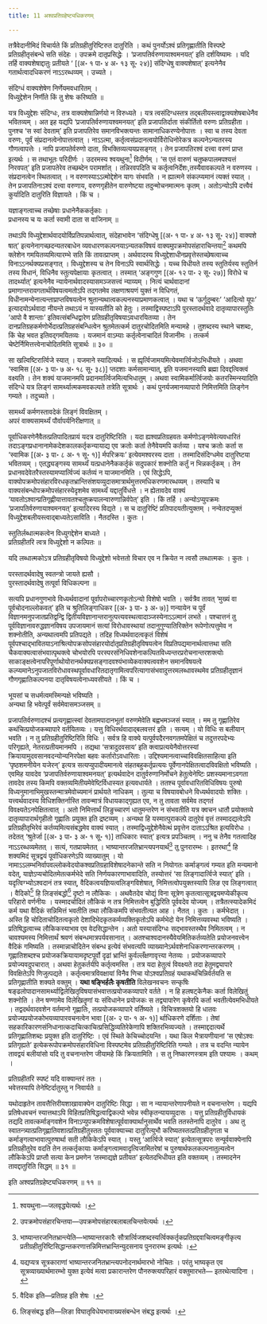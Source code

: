 ```yaml
---
title: 11 अश्वप्रतिग्रहेष्ट्यधिकरणम्

---
```

तत्रैवेदानीमिदं विचार्यते किं प्रतिग्रहीतुरिष्टिरुत दातुरिति । कथं पुनर्योऽश्वं प्रतिगृह्णातीति विस्पष्टे प्रतिग्रहीतृसंबन्धे सति संदेहः । उपक्रमे दातृप्रसिद्धेः । ‘प्रजापतिर्वरुणायाश्वमनयत्’ इति दर्शयिष्यामः । यदि तर्हि वाक्यशेषाद्दातुः प्रतीयते ‘ \[(अ॰ १ पा॰ ४ अ॰ १३ सू॰ २४)\] संदिग्धेषु वाक्यशेषात्’ इत्यनेनैव गतार्थत्वादधिकरणं नाऽऽरब्धव्यम् । उच्यते ।

संदिग्धं वाक्यशेषेण निर्णेयमवधारितम् ।  
विध्युद्देशेन निर्णीते किं तु शेषः करिष्यति ॥  


यत्र विध्युद्देशः संदिग्धः, तत्र वाक्यशेषान्निर्णयो न विरुध्यते । यत्र त्वसंदिग्धस्तत्र तद्बलीयस्त्वाद्वाक्यशेषबाधेनैव भवितव्यम् । अत इह यद्यपि ‘प्रजापतिर्वरुणायश्वमनयत्’ इति प्रजापतिर्दाता संकीर्तितो वरुणः प्रतिग्रहीता । पुनश्च ‘स स्वां देवताम्’ इति प्रजापतिरेव समानविभक्त्यन्तः सामानाधिकरण्येनोपात्तः । स्वा च तस्य देवता वरुणः, पूर्वं संप्रदानत्वेनोपात्तत्वात् । नाऽऽत्मा, कर्तृत्वसंप्रदानत्वयोर्विरोधिनोरेकत्र कल्पनेऽन्यतरस्य गौणत्वापत्तेः । नापि प्रजापतेर्वरुणो दाता, विभक्तिव्यत्ययप्रसङ्गत् । तेन प्रजापतिरश्वं दत्त्वा वरुणं प्राप्त इत्यर्थः । स तथाभूतः परिदीर्णः । उदरमस्य श्वयथुना[^1] विदीर्णम् । ‘स एतं वारुणं चतुष्कपालमपश्यत्तं निरवपत्’ इति प्रजापतेरेव तच्छब्देन परामर्शात् । तन्निरवपदिति च कर्तृत्वनिर्देशः,तस्यैवावकल्पते न वरुणस्य । संप्रदानत्वेन स्थितत्वात् । न वरुणस्याऽऽत्मोद्देशेन यागः संभवति । न ह्यात्मने संकल्प्यमानं त्यक्तं स्यात् । तेन प्रजापतिनाऽश्वं दत्त्वा वरुणाय, वरुणगृहीतेन वारुणेष्टया तदुन्मोचनमात्मनः कृतम् । अतोऽन्योऽपि दत्त्वैवं कुर्यादिति दातुरिति विज्ञायते । किं च ।

[^1]: श्वयथुनाः—जलवृद्ध्येत्यर्थः ।


यज्ञाङ्गत्वाच्च तच्छेषाः प्रधानेनैककर्तृकाः ।  
प्रधानस्य च यः कर्ता स्वामी दाता स वाजिनाम् ॥  


तथाऽपि विध्युद्देशार्थवादयोर्विप्रतिपन्नार्थत्वात्, संदेहाभावेन ‘संदिग्धेषु \[(अ॰ १ पा॰ ४ अ॰ १३ सू॰ २४)\]  वाक्यशे षात्’ इत्यनेनागच्छदन्यतरबाधेन व्यवधारणकल्पनयाऽन्यतकविषयं वाक्यमुपक्रमोपसंहाराचिन्तया[^2] कथमपि क्लेशेन गमयितव्यमित्यारम्भे सति किं तावत्प्राप्तम् । अर्थवादस्य विध्युद्देशाधीनप्रवृत्तेस्तच्छेषत्वाच्च विनाऽऽनर्थक्यप्रसङ्गात् । विध्युद्देशस्य च तेन विनाऽपि स्वार्थसिद्धेः । यच्च विधीयते तस्य स्तुतिर्यस्य स्तुतिर्न तस्य विधानं, विधिनैव स्तुत्यपेक्षायाः कृतत्वात् । तस्मात् ‘अङ्गगुण \[(अ॰ १२ पा॰ २ सू॰ २७)\] विरोधे च तादर्थ्यात्’ इत्यनेनैव न्यायेनार्थवादस्यासमञ्जसत्त्वं न्याय्यम् । नित्यं चार्थवादानां प्रमाणान्तरावगतार्थविषयत्वमतोऽपि तद्गतमेव लक्षणाश्रयणं युक्तं न विधिगतं, विधीनामन्येनात्यन्ताप्राप्तविषयत्वेन श्रुतान्यथात्वकल्पनस्याप्रमाणकत्वात् । यथा च ‘ऊर्गुदुम्बरः’ ‘आदित्यो यूपः’ इत्यादयोऽर्थवादा नीयन्ते तथाऽयं न यास्यतीति को हेतुः । तस्माद्विस्पष्टाऽपि पुरस्तादर्थवादे दातृव्यापारस्तुतिः ‘आपो वै शान्ताः’ इतिवत्संबन्धिद्वारेण प्रतिग्रहीतृविषयाऽवधारयितव्या । तेन दानप्रतिग्रहकर्मणोर्भेदात्प्रतिग्रहसंबन्धित्वेन श्रुतमेतत्कर्म दातुरचोदितमिति मन्यामहे । तुशब्दस्य स्थाने चशब्दः, किं चेह भवत इतिवद्गमयितव्यः । यजमानं वाऽम्याः कर्तृत्वेनाचादितं विजानीमः । तत्कर्म चेष्टेर्निमित्तत्त्वेनाचोदितमिति सूत्रार्थः ॥ ३० ॥

[^2]: उपक्रमोपसंहारचिन्तया—उपक्रमोपसंहारबलाबलचिन्तयेत्यर्थः ।


सा खल्विष्टिरार्त्विजे स्यात् । यजमाने स्यादित्यर्थः । स ह्यृर्त्विजामयमित्येवमार्त्विजोऽभिधीयते । अथवा ‘स्वामिस \[(अ॰ ३ पा॰ ७ अ॰ १८ सू॰ ३८)\] प्तदशाः कर्मसामान्यात्, इति यजमानस्यापि ब्रह्मा दिवद्दत्विक्त्वं वक्ष्यति । तेन शक्यं याजमानमपि प्रदानमार्त्विजमित्यभिधातुम् । अथवा स्वामिकर्मार्त्विजयोः कतरस्मिन्स्यादिति संदिग्धे यत्र लिङ्गं सामर्थ्यात्मकमवकल्पते तत्रेति सूत्रार्थः । कथं पुनर्यजमानव्यापारो निमित्तमिति लिङ्गेन गम्यते । तदुच्यते ।

सामर्थ्यं कर्मणस्तावदेकं लिङ्गं विवक्षितम् ।  
अपरं वाक्यसामर्थ्यं पौर्वापर्यनिरीक्षणात् ॥  


पूर्वाधिकरणेनैवैतत्प्रतिपादितप्रायं यदत्र दातुरिष्टिरिति । यदा ह्यश्वप्रतिग्रहवतः कर्मणोऽङ्गमेवेत्यवधारितं तदाऽङ्गप्रधानानामेकदेशकालकर्तृकन्यायाद्य एव क्रतोः कर्ता तेनैवेयमपि कर्तव्या । यश्च क्रतोः कर्ता स ‘स्वामिक \[(अ॰ ३ पा॰ ८ अ॰ १ सू॰ १)\] र्मपरिक्रयः’ इत्येवमश्वरस्य दाता । तस्मादिसंदिग्धमेव दातुरिष्टया भवितव्यम् । एतद्ध्यङ्गस्य सामर्थ्यं यत्प्रधानेनैककर्तृकं सदुपकारं शक्नोति कर्तुं न भिन्नकर्तृकम् । तेन प्रधानवदेवेतरैस्तस्यामप्यार्त्विज्यं कर्तव्यं न याजमानमिति । एवं सिद्धेऽपि, वाक्योपक्रमोपसंहारविरधकृतभ्रान्तिसंशयव्युदासमात्रार्थमुत्तरमधिकरणमारब्धव्यम् । तस्यापि च वाक्यसंबन्धोपक्रमोपसंहारस्येदृशमेव सामर्थ्यं यद्दातुर्विधत्ते । न ह्येतावदेव वाक्यं ‘यावतोऽश्वान्प्रतिगृह्णीयात्तावतश्चतुष्क्रपालन्वारुणान्निर्वपेत्’ इति । किं तर्हि । अन्योऽप्युपक्रमः ‘प्रजापतिर्वरुणायाश्वमनयत्’ इत्यादिरस्य विद्यते । स च दातुरिष्टिं प्रतिपादयतीत्युक्तम् । नन्वेतदप्युक्तं विध्युद्देशबलीयस्त्वाद्बाध्यतेऽसाविति । नैतदस्ति । कुतः ।

स्तुतिर्लब्धात्मकत्वेन विध्युगद्देशेन बाध्यते ।  
प्रतिग्रहीतरि त्वत्र विध्युद्देशो न कल्पितः ॥  


यदि लब्धात्मकोऽत्र प्रतिग्रहीतृविषयो विध्युद्देशो भवेत्ततो विचार एव न क्रियेत न त्वसौ लब्धात्मकः । कुतः ।

परस्तादर्थवादेषु स्वतन्त्रो जायते ह्यसौ ।  
पुरस्तादर्थवादेषु तत्पूर्वा विधिकल्पना ॥  


सत्यपि प्रधानगुणभावे विध्यर्थवादानां पूर्वापरोच्चारणकृतोऽन्यो विशेषो भवति । सर्वत्रैव तावत् ‘मुख्यं वा पूर्वचोदनाल्लोकवत्’ इति च श्रुतिलिङ्गाधिकर \[(अ॰ ३ पा॰ ३ अ॰ ७)\] णन्यायेन च पूर्वं विज्ञानमनुपजातप्रतिद्वन्द्वि द्वितीयविज्ञानान्तरानुत्पत्त्यवस्थत्वादाञ्जस्येनाऽऽत्मानं लभते । पश्चात्तनं तु पूर्वविज्ञानावरुद्धज्ञानविषय उपजायमानं सत्यां विरोधावस्थायां तदानुगुण्यातिरिक्तेन रूपेणोत्पत्तुमेव न शक्नोतीति, अन्यथात्वमपि प्रतिपद्यते । तदिह विध्यर्थवादत्वकृतं विशेषं पूर्वपश्चाद्भावितयाऽनाश्रित्योपक्रसोपसंहारयोर्दातृप्रतिग्रहीतृविषयत्वेन विप्रतिपद्यमानार्थत्वात्तथा सति चैकवाक्यत्वासंभवात्पृथक्त्वे चोभयोरपि परस्परसंनिधिवशेनाकल्पितविध्यन्तरप्ररोचनान्तरशक्त्योः साकाङ्क्षत्वेनापरिपूर्णाथोयोरानर्थक्यप्रसङ्गादवश्यंभाव्येकवाक्यत्ववशेन समानविषयत्वे कल्प्यमानेऽनुपजातविरोधावस्थपूर्वावधारितदातृगामित्वपरित्यागासंभवादुत्तरमलब्धावस्थमेव प्रतिग्रहीतृज्ञानं गौणगृह्णातिकल्पनया दातृविषयत्वेनाध्यवसीयते । किं च ।

भूयसां च सधर्मत्वमस्मिन्पक्षे भविष्यति ।  
अन्यथा हि भवेत्पूर्वं सर्वमेवासमञ्जसम् ॥  


प्रजापतिर्वरुणादश्चं प्रत्यगृह्णात्स्वां देवतामपादानभूतां वरुणमेवेति बह्वभमञ्जसं स्यात् । मम तु गृह्णातिरेव कथंचित्प्रयोजकब्यापारे वर्तयितव्यः । यत्तु विधिरर्थवादाद्बलवत्तरं इति । सत्यम् । यो विधिः स बलीयान् भवति । न तु प्रतिग्रहीतुरिष्टिरिति विधिः । सर्वत्र हि वाक्ये यत्पूर्वपदैरनवगतमपेक्षितं च तदुत्तरपदेभ्यः परिगृह्यते, नेतरत्प्रतीयमानमपि । तद्यथा ‘सत्रादुदवसाय’ इति क्त्वाप्रत्ययेनैवोत्तरस्यां क्रियायामुदवसानवदन्योन्यनिरपेक्षा बहवः कर्तारोऽवधारिताः । उद्दिश्यमानत्वाच्चाविवक्षितसाहित्या इति ‘पृष्ठशमनीयेन यजेरन्’ इत्यत्र सत्यप्युपादीयमानत्वे संहतबहुकर्तृप्रत्ययः पूर्वेणानपेक्षितत्वादविवक्षितो भविष्यति । एवमिह यावदेव ‘प्रजापतिर्वरुणायाश्वमनयत्’ इत्यर्थवादेन दातुर्वरुणानिर्मोचने हेतुत्वेनेष्टिः प्रशस्यमानाऽवगता तावदेव तस्य किमपि वक्तव्यमितीयमेवेष्टिर्विधास्यत इत्यवधार्यते । ततश्च पूर्वावधारितविधिविषयः पुरुषो विध्यनुमानाभिमुखस्तन्मात्रमेवोच्यमानं प्रार्थयते नाधिकम् । तुल्या च विषयावबोधने विध्यर्थवादयोः शक्तिः । यत्त्वर्थवादस्य विधिशक्तिर्नास्ति तावन्मात्रं विधायकाद्गृह्यत एव, न तु तावता सर्वमेव तद्गतं विवक्ष्यतेऽनपेक्षितत्वात् । अतो निमित्तार्थं लिङुच्चारणं धातुमन्तरेण न संभवतीति यत्र क्वचन धातौ प्रयोक्तव्ये दातृव्यापारार्थगृहीतो गृह्णातिः प्रयुक्त इति द्रष्टव्यम् । अन्यथा हि यस्मात्पुराकल्पे दातुरेवं वृत्तं तस्मादद्यत्वेऽपि प्रतिग्रहीतृभिरेवं कर्तव्यमित्यसंबद्धमेव वाक्यं स्यात् । तस्माद्विध्युद्देशेनैवेत्थं प्रवृत्तेन दाताऽऽश्रित इत्यविरोधः । तदेतत् ‘श्रुतेर्जा \[(अ॰ ३ पा॰ ३ अ॰ १ सू॰ १)\] ताधिकारः स्यात्’ इत्यत्र प्रपञ्चितम् । ननु च तेनैव गतत्वादिह नाऽऽरब्धव्यमेतत् । सत्यं, गतप्रायमेतत् । भाष्यान्तरजतिभ्रान्त्यपनयार्थं[^3] तु पुनरारम्भः । इतरथा[^4] हि शक्यमिदं सूत्रद्वयं पूर्वाधिकरणेऽपि व्याख्यातुम् । यो नामाऽऽलम्भनिर्वापवल्लोकवेदयोकश्वप्रतिग्रहाविशेषादनेकान्ते सति न नियोगतः कर्माङ्गत्वं गम्यत इति मन्यमानो वदेत्, याज्ञेऽप्यचोदितमेतत्कर्मभेदे सति निर्णयकारणाभावादिति, तस्योत्तरं ‘सा लिङ्गादार्त्विजे स्यात्’ इति । यदृत्विग्भ्योऽश्वदानं तत्र स्यात्, वैदिकत्वयज्ञियत्वलिङ्गविशेषात्, निमित्तत्वोपयुक्तस्यापि लिङ एव लिङ्गत्वात् । वैदिको[^5] हि लिङ्संबद्धो[^6] दृष्टो न लौकिकः । अथवैतदेव चोद्यं विना सूत्रेण कृतत्वात्सूत्रद्वयमप्येकीकृत्य परिहारो वर्णनीयः । यस्मादचोदितं लौकिकं न तत्र निमित्तत्वेन बुद्धिरिति पूर्ववदेव योज्यम् । तत्रैतत्स्यादेकमिदं कर्म यथा वैदिकं सन्निमित्तं भवतीति तथा लौकिकमपि संभवतीत्यत आह । नैतत् । कुतः । कर्मभेदात् । अस्ति हि चोदिताचोदितत्वकृतो देशादिभेदकृतकर्मव्यक्तिकृतोऽपि कर्मभेदो येन निमित्तव्यवस्था भविष्यति । प्रतिषिद्धत्वाच्च लौकिकस्याभाव एव वेदसिद्धान्तेन । अतो यस्यासंदिग्धः सद्भावस्तस्थैव निमितत्वम् । न चावश्यमस्य निमित्तार्थं श्रवणं संबन्धमात्रपर्यवसानात् । अतश्चाश्वदानस्यैवेयमितिकर्तव्यतेति प्रयोजनवत्त्वेन वैदिकं गमिष्यति । तस्मान्नाचोदितेन संबन्ध इत्येवं संभवत्यपि व्याख्यानेऽर्थवशेनाधिकरणान्तरकरणम् । गृह्णातिशब्दश्च प्रयोजकक्रियायामदृष्टपूर्वो दृढां भ्रान्तिं कुर्वल्लँक्षणावृत्त्या नेतव्यः । प्रयोजकव्यापारे प्रयोज्यवदुपचारात् । अथवा हेतुकर्तर्यपि कर्तृत्वमस्ति । तत्र यदा हेतुत्वं विवक्ष्यते तदा हेतुमद्व्यापारे विवक्षितेऽपि णिजुत्पद्यते । कर्तृत्वमात्रविवक्षायां विनैव णिचा योऽश्वप्रतिग्रहं यथाकथंचिन्निर्वर्तयति स प्रतिगृह्णातीति शक्यते वक्तुम् । **यथा षङ्भिर्हलैः कृषतीति** विलेखनवचनः सन्कृषिः षङ्ढलोपादानसामर्थ्याद्विलेखितृविषयासंभवात्तत्प्रयोजकव्यापारे वर्तते । न हि हलषट्केनैकः कर्ता विलेखितुं शक्नोति । तेन षण्णामेव विलेखितॄणां यः संविधानेन प्रयोजकः स तद्व्यापारेण कृषेरपि कर्ता भवतीत्येवमभिधीयते । तद्वदर्थवादवशेन वर्तमानो गृह्णातिः, तत्प्रयोजकव्यापारे वर्तिष्यते । विचित्रशक्तयो हि धातवः प्रयोज्यप्रयोजकोभयव्यापारवचनत्वेन भावा \[(अ॰ २ पा॰ १ अ॰ १)\] र्थाधिकरणे दर्शिताः । तेषां सहकारिकारणसंनिधानात्कदाचित्काचित्प्रसिद्धिव्यतिरेकेणापि शक्तिरभिव्यज्यते । तस्माद्ददात्यर्थे प्रतिगृह्णातिशब्दः प्रयुक्त इति दातुरिष्टिः । एवं स्थिते केचिच्चोदयन्ति । यथा किल भैत्रायणीयानां ‘स एषोऽश्वः प्रतिगृह्यते’ इत्येकरूपोपक्रमोपसंहारविधिना विस्पष्टमेव प्रतिग्रहीतुरिष्टिरिति गम्यते । तत्र च वदन्ति न्यायेन तावद्वयं बलीयांसो यदि तु वचनान्तरेण जीयामहे किं क्रियतामिति । स तु निष्कारणस्त्राम इति पश्यामः । कथम् ।

[^3]: भाष्यान्तरजनितभ्रान्त्येति—भाष्यान्तरकारैः सौत्रार्त्विजशब्दस्यर्त्विक्कर्तृकप्रतिग्रद्दवाचित्वमङ्गीकृत्य प्रतीग्रहीतुरिष्टिसिद्धान्तकरणात्तन्निमित्तभ्रान्तिन्युदसनाय पुनरारम्भ इत्यर्थः ।


[^4]: यद्यप्यत्र सूत्रकाराणां भाष्यान्तरजनितभ्रान्त्यपनोदनार्थमारभो नोचितः । परंतु भाष्यकृत एव सूत्रव्याख्यार्थमारम्भो युक्त इत्येवं मत्वा प्रकारान्तरेण पौनरुक्त्यपरिहारं वक्तुमारभते— इतरथेत्यादिना ।


[^5]: वैदिक इति—प्रतिग्रह इति शेषः ।


[^6]: लिङ्संबद्ध इति—लिङा विघातृविधेयभावाख्यसंबन्धेन संबद्ध इत्यर्थः ।


प्रतिग्रहीतरि स्पष्टं यदि वाक्यान्तरं ततः ।  
भवेत्तस्यापि तेनेष्टिर्दातुस्तु न निवार्यते ॥  


यथोदाहृतेन तावत्तैत्तिरीयशाखावाक्येन दातुरिष्टिः सिद्धा । सा न न्यायान्तरेणापनीयते न वचनान्तरेण । यद्यपि प्रतिषेधवचनं स्यात्तथाऽपि विहितप्रतिषिद्धत्वाद्विकल्पो भवेन्न स्वीकृतन्यायव्युदासः । यत्तु प्रतिग्रहीतुर्विधायकं तद्यदि तावत्कर्माङ्गवशेन विनाऽप्युपक्रमविशेषात्पूर्ववाक्यार्थानुसार्थेव भवति ततस्तेनापि दातुरेव । अथ तु स्वातन्त्र्यात्प्रतिगृह्णातिवशात्प्रतिग्रहीतुस्ततः पूर्ववाक्याच्चा दातुरित्युभौ करिष्यतस्तत्प्रतिग्रहीतृगता च कर्माङ्गत्वाभावात्पुरुषार्था सती लौकिकेऽपि स्यात् । यस्तु ‘आर्त्विजे स्यात्’ इत्येतत्सूत्रपरः सन्पूर्ववाक्येनापि प्रतिग्रहीतुरेव वदति तेन तत्कर्तृकायाः कर्माङ्गत्वामवादृत्विजामितरेषां च पुरुषार्थफलकल्पनातुल्यत्वेन लौकिकेऽपि प्राप्तौ सत्या केन प्रमणेन ‘तस्माद्यज्ञे प्रतीयत’ इत्येतदभिधीयत इति वक्तव्यम् । तस्मादनेन तावद्दातुरिति सिद्धम् ॥ ३१ ॥

इति अश्वप्रतिग्रहेष्ट्यधिकरणम् ॥ ११ ॥